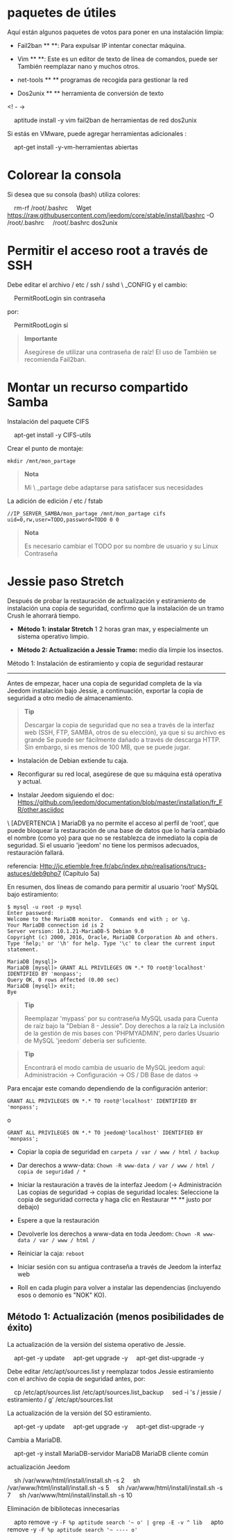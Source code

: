 paquetes de útiles
==============

Aquí están algunos paquetes de votos para poner en una instalación limpia:

-   Fail2ban ** **: Para expulsar IP intentar conectar
    máquina.

-   Vim ** **: Este es un editor de texto de línea de comandos, puede ser
    También reemplazar nano y muchos otros.

-   net-tools ** ** programas de recogida para gestionar la red

-   Dos2unix ** ** herramienta de conversión de texto

<! - ->

    aptitude install -y vim fail2ban de herramientas de red dos2unix

Si estás en VMware, puede agregar herramientas adicionales
:

    apt-get install -y-vm-herramientas abiertas

Colorear la consola
====================

Si desea que su consola (bash) utiliza colores:

    rm-rf /root/.bashrc
    Wget https://raw.githubusercontent.com/jeedom/core/stable/install/bashrc -O /root/.bashrc
    /root/.bashrc dos2unix

Permitir el acceso root a través de SSH
==================================

Debe editar el archivo / etc / ssh / sshd \ _CONFIG y el cambio:

    PermitRootLogin sin contraseña

por:

    PermitRootLogin sí

> **Importante**
>
> Asegúrese de utilizar una contraseña de raíz! El uso de
> También se recomienda Fail2ban.

Montar un recurso compartido Samba
=======================

Instalación del paquete CIFS

    apt-get install -y CIFS-utils

Crear el punto de montaje:

    mkdir /mnt/mon_partage

> **Nota**
>
> Mi \ _partage debe adaptarse para satisfacer sus necesidades

La adición de edición / etc / fstab

    //IP_SERVER_SAMBA/mon_partage /mnt/mon_partage cifs uid=0,rw,user=TODO,password=TODO 0 0

> **Nota**
>
> Es necesario cambiar el TODO por su nombre de usuario y su Linux
> Contraseña

Jessie paso Stretch
===========================

Después de probar la restauración de actualización y estiramiento de instalación
una copia de seguridad, confirmo que la instalación de un tramo
Crush le ahorrará tiempo.

-   **Método 1: instalar Stretch** 1 2 horas gran max, y
    especialmente un sistema operativo limpio.

-   **Método 2: Actualización a Jessie Tramo:** medio día
    limpie los insectos.

Método 1: Instalación de estiramiento y copia de seguridad restaurar
-------------------------------------------------- ---------------

Antes de empezar, hacer una copia de seguridad completa de la vía Jeedom
instalación bajo Jessie, a continuación, exportar la copia de seguridad a otro
medio de almacenamiento.

> **Tip**
>
> Descargar la copia de seguridad que no sea a través de la interfaz web (SSH, FTP,
> SAMBA, otros de su elección), ya que si su archivo es grande
> Se puede ser fácilmente dañado a través de descarga HTTP.
> Sin embargo, si es menos de 100 MB, que se puede jugar.

-   Instalación de Debian extiende tu caja.

-   Reconfigurar su red local, asegúrese de que su máquina está
    operativa y actual.

-   Instalar Jeedom siguiendo el doc:
    <Https://github.com/jeedom/documentation/blob/master/installation/fr_FR/other.asciidoc>

\ [ADVERTENCIA \] MariaDB ya no permite el acceso al perfil de 'root', que
puede bloquear la restauración de una base de datos que lo haría
cambiado el nombre (como yo) para que no se restablezca de inmediato la
copia de seguridad. Si el usuario 'jeedom' no tiene los permisos adecuados,
restauración fallará.

referencia:
<Http://jc.etiemble.free.fr/abc/index.php/realisations/trucs-astuces/deb9php7>
(Capítulo 5a)

En resumen, dos líneas de comando para permitir al usuario 'root'
MySQL bajo estiramiento:

    $ mysql -u root -p mysql
    Enter password:
    Welcome to the MariaDB monitor.  Commands end with ; or \g.
    Your MariaDB connection id is 2
    Server version: 10.1.21-MariaDB-5 Debian 9.0
    Copyright (c) 2000, 2016, Oracle, MariaDB Corporation Ab and others.
    Type 'help;' or '\h' for help. Type '\c' to clear the current input statement.

    MariaDB [mysql]>
    MariaDB [mysql]> GRANT ALL PRIVILEGES ON *.* TO root@'localhost' IDENTIFIED BY 'monpass';
    Query OK, 0 rows affected (0.00 sec)
    MariaDB [mysql]> exit;
    Bye

> **Tip**
>
> Reemplazar 'mypass' por su contraseña MySQL usada para
> Cuenta de raíz bajo la "Debian 8 - Jessie". Doy derechos a la raíz
> La inclusión de la gestión de mis bases con 'PHPMYADMIN', pero darles
> Usuario de MySQL 'jeedom' debería ser suficiente.

> **Tip**
>
> Encontrará el modo cambia de usuario de MySQL jeedom aquí:
> Administración → Configuración → OS / DB Base de datos →

Para encajar este comando dependiendo de la configuración
anterior:

    GRANT ALL PRIVILEGES ON *.* TO root@'localhost' IDENTIFIED BY 'monpass';

o

    GRANT ALL PRIVILEGES ON *.* TO jeedom@'localhost' IDENTIFIED BY 'monpass';

-   Copiar la copia de seguridad en `carpeta / var / www / html / backup`

-   Dar derechos a www-data:
    `Chown -R www-data / var / www / html / copia de seguridad / *`

-   Iniciar la restauración a través de la interfaz Jeedom (→ Administración
    Las copias de seguridad → copias de seguridad locales: Seleccione la copia de seguridad correcta
    y haga clic en Restaurar ** ** justo por debajo)

-   Espere a que la restauración

-   Devolverle los derechos a www-data en toda Jeedom:
    `Chown -R www-data / var / www / html /`

-   Reiniciar la caja: `reboot`

-   Iniciar sesión con su antigua contraseña a través de Jeedom
    la interfaz web

-   Roll en cada plugin para volver a instalar las dependencias (incluyendo
    esos o demonio es "NOK" KO).

Método 1: Actualización (menos posibilidades de éxito)
-----------------------------------------------

La actualización de la versión del sistema operativo de Jessie.

    apt-get -y update
    apt-get upgrade -y
    apt-get dist-upgrade -y

Debe editar /etc/apt/sources.list y reemplazar todos
Jessie estiramiento con el archivo de copia de seguridad antes, por:

    cp /etc/apt/sources.list /etc/apt/sources.list_backup
    sed -i 's / jessie / estiramiento / g' /etc/apt/sources.list

La actualización de la versión del SO estiramiento.

    apt-get -y update
    apt-get upgrade -y
    apt-get dist-upgrade -y

Cambia a MariaDB.

    apt-get -y install MariaDB-servidor MariaDB MariaDB cliente común

actualización Jeedom

    sh /var/www/html/install/install.sh -s 2
    sh /var/www/html/install/install.sh -s 5
    sh /var/www/html/install/install.sh -s 7
    sh /var/www/html/install/install.sh -s 10

Eliminación de bibliotecas innecesarias

    apto remove -y `-F %p aptitude search '~ o' | grep -E -v ^ lib`
    apto remove -y `-F %p aptitude search '~ ---- o'`
